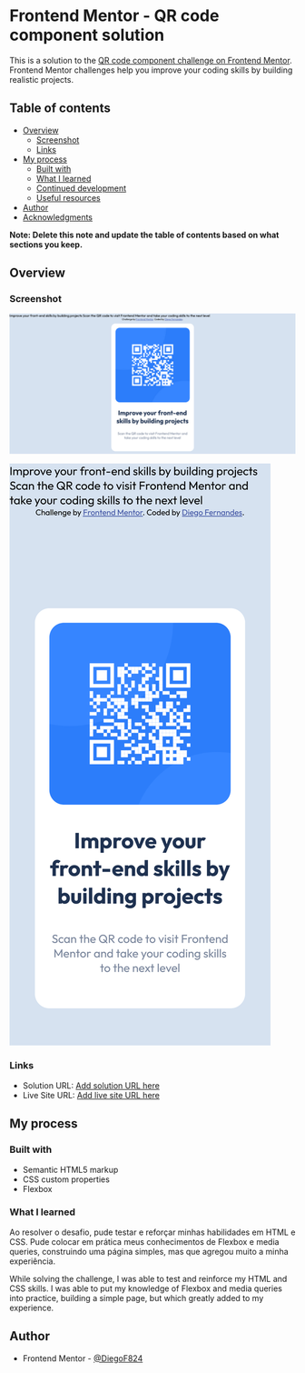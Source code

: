 # Frontend Mentor - QR code component solution

This is a solution to the [QR code component challenge on Frontend Mentor](https://www.frontendmentor.io/challenges/qr-code-component-iux_sIO_H). Frontend Mentor challenges help you improve your coding skills by building realistic projects. 

## Table of contents

- [Overview](#overview)
  - [Screenshot](#screenshot)
  - [Links](#links)
- [My process](#my-process)
  - [Built with](#built-with)
  - [What I learned](#what-i-learned)
  - [Continued development](#continued-development)
  - [Useful resources](#useful-resources)
- [Author](#author)
- [Acknowledgments](#acknowledgments)

**Note: Delete this note and update the table of contents based on what sections you keep.**

## Overview

### Screenshot

![](src/design/Screenshot%202023-08-03%20at%2019-55-24%20Frontend%20Mentor%20QR%20code%20component.png)

![](src/design/Captura%20de%20tela%202023-08-03%20-%2019.59.46.png)

### Links

- Solution URL: [Add solution URL here](https://your-solution-url.com)
- Live Site URL: [Add live site URL here](https://your-live-site-url.com)

## My process

### Built with

- Semantic HTML5 markup
- CSS custom properties
- Flexbox

### What I learned

Ao resolver o desafio, pude testar e reforçar minhas habilidades em HTML e CSS. Pude colocar em prática meus conhecimentos de Flexbox e media queries, construindo uma página simples, mas que agregou muito a minha experiência.

While solving the challenge, I was able to test and reinforce my HTML and CSS skills. I was able to put my knowledge of Flexbox and media queries into practice, building a simple page, but which greatly added to my experience.

## Author

- Frontend Mentor - [@DiegoF824](https://www.frontendmentor.io/profile/DiegoF824)
